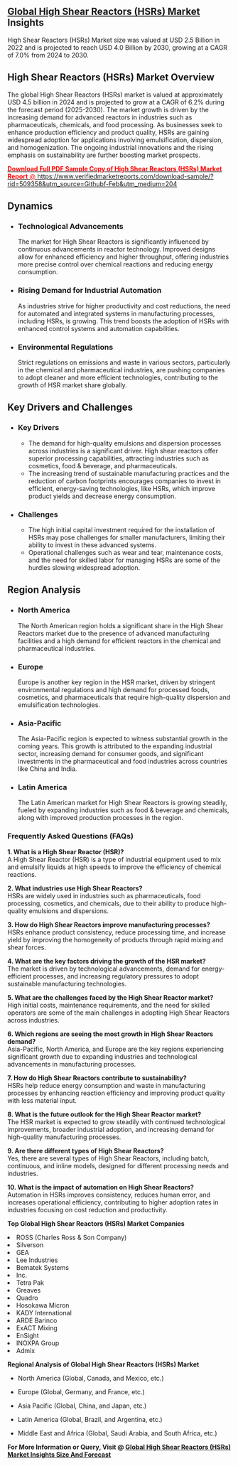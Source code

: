 <h2><a href="https://www.verifiedmarketreports.com/download-sample/?rid=509358&amp;utm_source=Githubf&amp;utm_medium=204" target="_blank">Global High Shear Reactors (HSRs) Market</a> Insights</h2><p>High Shear Reactors (HSRs) Market size was valued at USD 2.5 Billion in 2022 and is projected to reach USD 4.0 Billion by 2030, growing at a CAGR of 7.0% from 2024 to 2030.</p><p> <h2>High Shear Reactors (HSRs) Market Overview</h2> <p>The global High Shear Reactors (HSRs) market is valued at approximately USD 4.5 billion in 2024 and is projected to grow at a CAGR of 6.2% during the forecast period (2025-2030). The market growth is driven by the increasing demand for advanced reactors in industries such as pharmaceuticals, chemicals, and food processing. As businesses seek to enhance production efficiency and product quality, HSRs are gaining widespread adoption for applications involving emulsification, dispersion, and homogenization. The ongoing industrial innovations and the rising emphasis on sustainability are further boosting market prospects.</p> <p><a href="#"><p><span class=""><span style="color: #ff0000;"><strong>Download Full PDF Sample Copy of High Shear Reactors (HSRs) Market Report</strong> @ </span><a href="https://www.verifiedmarketreports.com/download-sample/?rid=509358&amp;utm_source=Githubf-Feb&amp;utm_medium=204" target="_blank">https://www.verifiedmarketreports.com/download-sample/?rid=509358&amp;utm_source=Githubf-Feb&amp;utm_medium=204</a></span></p></a></p> <h2>Dynamics</h2> <ul> <li><h3>Technological Advancements</h3> The market for High Shear Reactors is significantly influenced by continuous advancements in reactor technology. Improved designs allow for enhanced efficiency and higher throughput, offering industries more precise control over chemical reactions and reducing energy consumption.</li> <li><h3>Rising Demand for Industrial Automation</h3> As industries strive for higher productivity and cost reductions, the need for automated and integrated systems in manufacturing processes, including HSRs, is growing. This trend boosts the adoption of HSRs with enhanced control systems and automation capabilities.</li> <li><h3>Environmental Regulations</h3> Strict regulations on emissions and waste in various sectors, particularly in the chemical and pharmaceutical industries, are pushing companies to adopt cleaner and more efficient technologies, contributing to the growth of HSR market share globally.</li> </ul> <h2>Key Drivers and Challenges</h2> <ul> <li><h3>Key Drivers</h3> <ul> <li>The demand for high-quality emulsions and dispersion processes across industries is a significant driver. High shear reactors offer superior processing capabilities, attracting industries such as cosmetics, food & beverage, and pharmaceuticals.</li> <li>The increasing trend of sustainable manufacturing practices and the reduction of carbon footprints encourages companies to invest in efficient, energy-saving technologies, like HSRs, which improve product yields and decrease energy consumption.</li> </ul> </li> <li><h3>Challenges</h3> <ul> <li>The high initial capital investment required for the installation of HSRs may pose challenges for smaller manufacturers, limiting their ability to invest in these advanced systems.</li> <li>Operational challenges such as wear and tear, maintenance costs, and the need for skilled labor for managing HSRs are some of the hurdles slowing widespread adoption.</li> </ul> </li> </ul> <h2>Region Analysis</h2> <ul> <li><h3>North America</h3> The North American region holds a significant share in the High Shear Reactors market due to the presence of advanced manufacturing facilities and a high demand for efficient reactors in the chemical and pharmaceutical industries.</li> <li><h3>Europe</h3> Europe is another key region in the HSR market, driven by stringent environmental regulations and high demand for processed foods, cosmetics, and pharmaceuticals that require high-quality dispersion and emulsification technologies.</li> <li><h3>Asia-Pacific</h3> The Asia-Pacific region is expected to witness substantial growth in the coming years. This growth is attributed to the expanding industrial sector, increasing demand for consumer goods, and significant investments in the pharmaceutical and food industries across countries like China and India.</li> <li><h3>Latin America</h3> The Latin American market for High Shear Reactors is growing steadily, fueled by expanding industries such as food & beverage and chemicals, along with improved production processes in the region.</li> </ul> <h3>Frequently Asked Questions (FAQs)</h3> <p><strong>1. What is a High Shear Reactor (HSR)?</strong><br>A High Shear Reactor (HSR) is a type of industrial equipment used to mix and emulsify liquids at high speeds to improve the efficiency of chemical reactions.</p> <p><strong>2. What industries use High Shear Reactors?</strong><br>HSRs are widely used in industries such as pharmaceuticals, food processing, cosmetics, and chemicals, due to their ability to produce high-quality emulsions and dispersions.</p> <p><strong>3. How do High Shear Reactors improve manufacturing processes?</strong><br>HSRs enhance product consistency, reduce processing time, and increase yield by improving the homogeneity of products through rapid mixing and shear forces.</p> <p><strong>4. What are the key factors driving the growth of the HSR market?</strong><br>The market is driven by technological advancements, demand for energy-efficient processes, and increasing regulatory pressures to adopt sustainable manufacturing technologies.</p> <p><strong>5. What are the challenges faced by the High Shear Reactor market?</strong><br>High initial costs, maintenance requirements, and the need for skilled operators are some of the main challenges in adopting High Shear Reactors across industries.</p> <p><strong>6. Which regions are seeing the most growth in High Shear Reactors demand?</strong><br>Asia-Pacific, North America, and Europe are the key regions experiencing significant growth due to expanding industries and technological advancements in manufacturing processes.</p> <p><strong>7. How do High Shear Reactors contribute to sustainability?</strong><br>HSRs help reduce energy consumption and waste in manufacturing processes by enhancing reaction efficiency and improving product quality with less material input.</p> <p><strong>8. What is the future outlook for the High Shear Reactor market?</strong><br>The HSR market is expected to grow steadily with continued technological improvements, broader industrial adoption, and increasing demand for high-quality manufacturing processes.</p> <p><strong>9. Are there different types of High Shear Reactors?</strong><br>Yes, there are several types of High Shear Reactors, including batch, continuous, and inline models, designed for different processing needs and industries.</p> <p><strong>10. What is the impact of automation on High Shear Reactors?</strong><br>Automation in HSRs improves consistency, reduces human error, and increases operational efficiency, contributing to higher adoption rates in industries focusing on cost reduction and productivity.</p> </p><p><strong>Top Global High Shear Reactors (HSRs) Market Companies</strong></p><div data-test-id=""><p><li>ROSS (Charles Ross & Son Company)</li><li> Silverson</li><li> GEA</li><li> Lee Industries</li><li> Bematek Systems</li><li> Inc.</li><li> Tetra Pak</li><li> Greaves</li><li> Quadro</li><li> Hosokawa Micron</li><li> KADY International</li><li> ARDE Barinco</li><li> ExACT Mixing</li><li> EnSight</li><li> INOXPA Group</li><li> Admix</li></p><div><strong>Regional Analysis of&nbsp;Global High Shear Reactors (HSRs) Market</strong></div><ul><li dir="ltr"><p dir="ltr">North America&nbsp;(Global, Canada, and Mexico, etc.)</p></li><li dir="ltr"><p dir="ltr">Europe (Global, Germany, and France, etc.)</p></li><li dir="ltr"><p dir="ltr">Asia Pacific&nbsp;(Global, China, and Japan, etc.)</p></li><li dir="ltr"><p dir="ltr">Latin America&nbsp;(Global, Brazil, and Argentina, etc.)</p></li><li dir="ltr">Middle East and Africa&nbsp;(Global, Saudi Arabia, and South Africa, etc.)</li></ul><p><strong>For More Information or Query, Visit @&nbsp;</strong><strong><a href="https://www.verifiedmarketreports.com/product/high-shear-reactors-hsrs-market/?utm_source=Githubf&amp;utm_medium=204" target="_blank">Global High Shear Reactors (HSRs) Market Insights Size And Forecast</a></strong></p></div>
